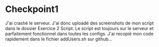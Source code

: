 # Checkpoint1

J'ai crashé le serveur. J'ai donc uploadé des screenshots de mon script dans le dossier Exercice 2 Script. Le script est toujours sur le serveur et parfaitement fonctionnel dans toutes les configs.
J'ai recopié mon code rapidement dans le fichier addUsers.sh sur github...

